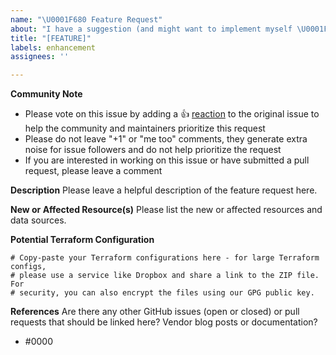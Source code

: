 ```yaml
---
name: "\U0001F680 Feature Request"
about: "I have a suggestion (and might want to implement myself \U0001F642)!"
title: "[FEATURE]"
labels: enhancement
assignees: ''

---
```


**Community Note**
* Please vote on this issue by adding a 👍 [reaction](https://blog.github.com/2016-03-10-add-reactions-to-pull-requests-issues-and-comments/) to the original issue to help the community and maintainers prioritize this request
* Please do not leave "+1" or "me too" comments, they generate extra noise for issue followers and do not help prioritize the request
* If you are interested in working on this issue or have submitted a pull request, please leave a comment

**Description**
Please leave a helpful description of the feature request here.

**New or Affected Resource(s)**
Please list the new or affected resources and data sources.

**Potential Terraform Configuration**
```hcl
# Copy-paste your Terraform configurations here - for large Terraform configs,
# please use a service like Dropbox and share a link to the ZIP file. For
# security, you can also encrypt the files using our GPG public key.
```

**References**
Are there any other GitHub issues (open or closed) or pull requests that should be linked here? Vendor blog posts or documentation?

* #0000
